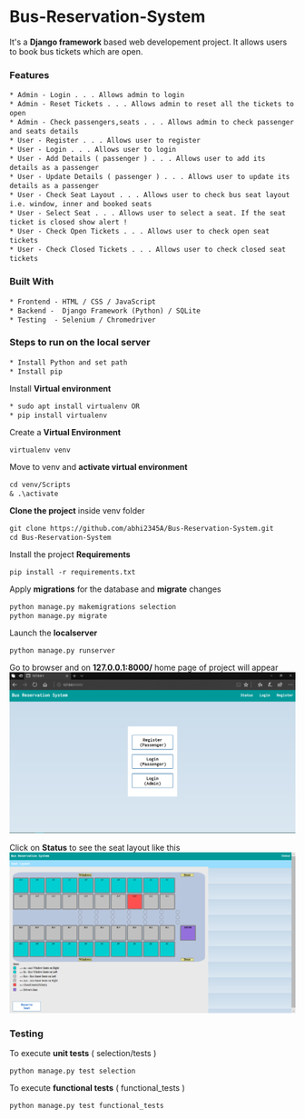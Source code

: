 # Bus-Reservation-System

It's a **Django framework** based web developement project. It allows users to book bus tickets which are open.<br/>

### Features
```
* Admin - Login . . . Allows admin to login
* Admin - Reset Tickets . . . Allows admin to reset all the tickets to open
* Admin - Check passengers,seats . . . Allows admin to check passenger and seats details
* User - Register . . . Allows user to register 
* User - Login . . . Allows user to login
* User - Add Details ( passenger ) . . . Allows user to add its details as a passenger 
* User - Update Details ( passenger ) . . . Allows user to update its details as a passenger
* User - Check Seat Layout . . . Allows user to check bus seat layout i.e. window, inner and booked seats
* User - Select Seat . . . Allows user to select a seat. If the seat ticket is closed show alert !
* User - Check Open Tickets . . . Allows user to check open seat tickets
* User - Check Closed Tickets . . . Allows user to check closed seat tickets
```
### Built With
```
* Frontend - HTML / CSS / JavaScript
* Backend -  Django Framework (Python) / SQLite 
* Testing  - Selenium / Chromedriver
```
### Steps to run on the local server
```
* Install Python and set path
* Install pip
```
Install **Virtual environment**
```
* sudo apt install virtualenv OR
* pip install virtualenv
```
Create a **Virtual Environment**
```
virtualenv venv
```
Move to venv and **activate virtual environment**
```
cd venv/Scripts
& .\activate
```
**Clone the project** inside venv folder
```
git clone https://github.com/abhi2345A/Bus-Reservation-System.git
cd Bus-Reservation-System
```
Install the project **Requirements**
```
pip install -r requirements.txt
```
Apply **migrations** for the database and **migrate** changes
```
python manage.py makemigrations selection
python manage.py migrate
```
Launch the **localserver**
```
python manage.py runserver
```
Go to browser and on **127.0.0.1:8000/**   home page of project will appear
</br>
![Alt text](Screenshots/home.png?raw=true "home")


 Click on **Status** to see the seat layout like this 
 </br>
 ![Alt text](Screenshots/layout.png?raw=true "layout")
 
 ### Testing
 
 To execute **unit tests** ( selection/tests )
 
 ```
 python manage.py test selection
 ```
 
 To execute **functional tests** ( functional_tests )
 ```
 python manage.py test functional_tests
 ```
